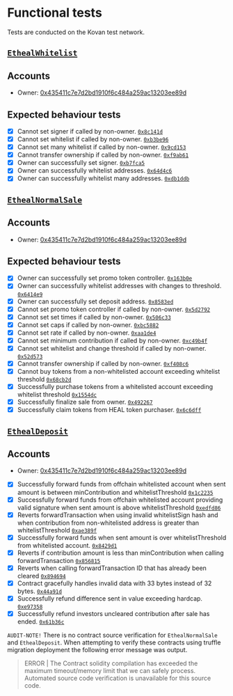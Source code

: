 # Functional tests
Tests are conducted on the Kovan test network.

## [`EthealWhitelist`](https://kovan.etherscan.io/address/0x58220d67ae60e6ca4096ea2afa93ef4ee3826668)

## Accounts

* Owner: [0x435411c7e7d2bd1910f6c484a259ac13203ee89d](https://kovan.etherscan.io/address/0x435411c7e7d2bd1910f6c484a259ac13203ee89d)

## Expected behaviour tests

  - [x] Cannot set signer if called by non-owner. [`0x8c141d`](https://kovan.etherscan.io/tx/0x8c141d6c99234e919181165da60aef72f164774d8d181a82f50a9785f47fba3c)
  - [x] Cannot set whitelist if called by non-owner. [`0xb3be96`](https://kovan.etherscan.io/tx/0xb3be960de0a4e41309b7f36cb2b8e8c609c95a2f4b79a4a83e914525af699ecc)
  - [x] Cannot set many whitelist if called by non-owner. [`0x9cd153`](https://kovan.etherscan.io/tx/0x9cd15373e1fc92572b58e8400385a79d3a2f0be88d93d834d17b2adf1ae52ac0)
  - [x] Cannot transfer ownership if called by non-owner. [`0xf9ab61`](https://kovan.etherscan.io/tx/0xf9ab61c4c965d55f275dd9d55d5c3d16849cd5e9c943fd1b4b7a80333a6356cd)
  - [x] Owner can successfully set signer. [`0xb7fca5`](https://kovan.etherscan.io/tx/0xb7fca5173bd57b19c36ac0430773fbc15623849ecedcd54db0e6a3280e1db801)
  - [x] Owner can successfully whitelist addresses. [`0x64d4c6`](https://kovan.etherscan.io/tx/0x64d4c6571248591e8ecb317c7cc99bb9d51b02b315c64c65b9f5a580079d89a3)
  - [x] Owner can successfully whitelist many addresses. [`0xdb1ddb`](https://kovan.etherscan.io/tx/0xdb1ddbf90d38d2153b9e027a9ecd3bf166c3d80e360d752a73e776d470ef92a9)

## [`EthealNormalSale`](https://kovan.etherscan.io/address/0xE98801774128ff685EB7f124521a8807B36CDA0b)

## Accounts

* Owner: [0x435411c7e7d2bd1910f6c484a259ac13203ee89d](https://kovan.etherscan.io/address/0x435411c7e7d2bd1910f6c484a259ac13203ee89d)

## Expected behaviour tests

  - [x] Owner can successfully set promo token controller. [`0x163b0e`](https://kovan.etherscan.io/tx/0x163b0e683f1fa4bf24f13da89ac7efbfea60e4341b4990e3a82bc558420862b7)
  - [x] Owner can successfully whitelist addresses with changes to threshold. [`0x6414e9`](https://kovan.etherscan.io/tx/0x6414e9f262babfb930f961d84e373bcda336d965ee6abfc4a15a57d33649703f)
  - [x] Owner can successfully set deposit address. [`0x8583ed`](https://kovan.etherscan.io/tx/0x8583ed6ff5f41d538fddd4c223ec4ddfe42d25efc03f9c4aec0172d4422201ae)
  - [x] Cannot set promo token controller if called by non-owner. [`0x5d2792`](https://kovan.etherscan.io/tx/0x5d27920feee6d70b85ccee4d88bba34fff1e3be4a4d5803ce0f5b1134a6b6af1)    
  - [x] Cannot set set times if called by non-owner. [`0x506c33`](https://kovan.etherscan.io/tx/0x506c33a7aa4bae248896d8bdce685fbe454f26d3de06f83c2c749abdc4ed059e)
  - [x] Cannot set caps if called by non-owner. [`0xbc5882`](https://kovan.etherscan.io/tx/0xbc588221a121a4cf0f29ddf001b1d62ed46cffc573b12b69fd9e81fd5e799c33)
  - [x] Cannot set rate if called by non-owner. [`0xaa1de4`](https://kovan.etherscan.io/tx/0xaa1de4abe80d8c1f870fa42c830c10ff565a31ebdeded1d7b99ac8d2cf1541d1)
  - [x] Cannot set minimum contribution if called by non-owner. [`0xc49b4f`](https://kovan.etherscan.io/tx/0xc49b4f30a3077bb511c4712f1c1ea2264db2d1e3f99f2331ab1092977490d97a)
  - [x] Cannot set whitelist and change threshold if called by non-owner. [`0x52d573`](https://kovan.etherscan.io/tx/0x52d573cba9a8ad3ce960abe53ccfd6ad56b9713b6f7987ac1a7becac9fde03d7)
  - [x] Cannot transfer ownership if called by non-owner. [`0xf408c6`](https://kovan.etherscan.io/tx/0xf408c6fe86ee48b9c4b992fe7e701ef783ee63f4c75aa01baae8645df28cea7f)
  - [x] Cannot buy tokens from a non-whitelisted account exceeding whitelist threshold [`0x68cb2d`](https://kovan.etherscan.io/tx/0x68cb2d7d57acd86b25875faba972abe582077fed3a18c705c3e27862db66e09e)
  - [x] Successfully purchase tokens from a whitelisted account exceeding whitelist threshold [`0x1554dc`](https://kovan.etherscan.io/tx/0x1554dcac0b1cd7c962b20996164751c5635e2f5af7ca1720f753af921a729396)
  - [x] Successfully finalize sale from owner.
  [`0x492267`](https://kovan.etherscan.io/tx/0x49226752e4a509cfb85f0fbc3f8d45bb07c5c7c0b7536f2be5216d7263257188)
  - [x] Successfully claim tokens from HEAL token purchaser.
  [`0x6c6dff`](https://kovan.etherscan.io/tx/0x6c6dff94a3d0e006127066cfb770d77e77801a79e0eb9a7ebca0ff91877914ad)

## [`EthealDeposit`](https://kovan.etherscan.io/address/0x786371022DFd95306a76e00D50Dc5F03BbFeF2AA)

## Accounts

* Owner: [0x435411c7e7d2bd1910f6c484a259ac13203ee89d](https://kovan.etherscan.io/address/0x435411c7e7d2bd1910f6c484a259ac13203ee89d)

- [x] Successfully forward funds from offchain whitelisted account when sent amount is between minContribution and whitelistThreshold [`0x1c2235`](https://kovan.etherscan.io/tx/0x1c22352b871daf255011cdfd3e0e4761da22db1ad58bd42f04484776160d7824)
- [x] Successfully forward funds from offchain whitelisted account providing valid signature when sent amount is above whitelistThreshold [`0xedfd86`](https://kovan.etherscan.io/tx/0xedfd869b08a5c120089d8360b22c122b4109920a389e6a5150ab23e63205d7d4)
- [x] Reverts forwardTransaction when using invalid whitelistSign hash and when contribution from non-whitelisted address is greater than whitelistThreshold  [`0xae389f`](https://kovan.etherscan.io/tx/0xae389faa01d47fbc7b445c426ca5a19a0bbd71f9d79873b28e1bb2129ba006d7)
- [x] Successfully forward funds when sent amount is over whitelistThreshold from whitelisted account. [`0x8429d1`](https://kovan.etherscan.io/tx/0x8429d1fa90b69c5606d31b66491b13f43f82a26afe104414d237c9800bbc5285)
- [x] Reverts if contribution amount is less than minContribution when calling forwardTransaction [`0x856815`](https://kovan.etherscan.io/tx/0x85681509e33fd6097d8dbcd29b0c008171b0192f78c17d4ec6ffcf30809acfe8)
- [x] Reverts when calling forwardTransaction ID that has already been cleared [`0x894694`](https://kovan.etherscan.io/tx/0x8946947cfc78259620a741b7143b1116022331fb04bae46cb9a62d91155a8bb3)
- [x] Contract gracefully handles invalid data with 33 bytes instead of 32 bytes.
[`0x44a91d`](https://kovan.etherscan.io/tx/0x44a91d72e3452eb8aec9c065746844e411dc003d4c95eea7f692eec99e0ba46d)
- [x] Successfully refund difference sent in value exceeding hardcap.
[`0xe97358`](https://kovan.etherscan.io/tx/0xe97358f5bf1cd56cb7618c19d226fe872505636095abf6ad9d9ff15cd41292ac)
- [x] Successfully refund investors uncleared contribution after sale has ended.
[`0x61b36c`](https://kovan.etherscan.io/tx/0x61b36c942797774cddfe6d48e1bf4052a29702624c957d14ce009398e5c58895)

`AUDIT-NOTE!` There is no contract source verification for `EthealNormalSale` and `EthealDeposit`. When attempting to verify these contracts using truffle migration deployment the following error message was output.

> ERROR | The Contract solidity compilation has exceeded the maximum timeout/memory limit that we can safely process. Automated source code verification is unavailable for this source code.


